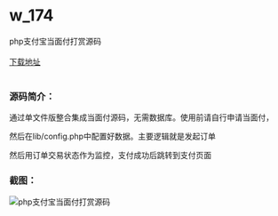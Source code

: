 # w_174
php支付宝当面付打赏源码
<br/></br>
[下载地址](https://www.uuid2.com/174.html "下载地址")
<br/></br>
<h3>源码简介：</h3>
<p>通过单文件版整合集成当面付源码，无需数据库。使用前请自行申请当面付，

然后在lib/config.php中配置好数据。主要逻辑就是发起订单

然后用订单交易状态作为监控，支付成功后跳转到支付页面<p>
<h3>截图：</h3>
<img src="https://www.uuid2.com/wp-content/uploads/img/202105/69cb209694.png" alt="php支付宝当面付打赏源码">
